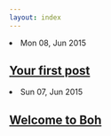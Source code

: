 ```yaml
---
layout: index
---
```

<li><span class="post-meta"> Mon 08, Jun 2015</span><h2><a class ="post-link" href="/posts/2015/06/08/your-first-post.html">Your first post</a></h2></li>
<li><span class="post-meta"> Sun 07, Jun 2015</span><h2><a class ="post-link" href="/posts/2015/06/07/welcome-to-boh.html">Welcome to Boh</a></h2></li>

